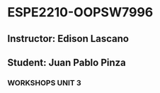 # ESPE2210-OOPSW7996
## Instructor: Edison Lascano
## Student: Juan Pablo Pinza
### WORKSHOPS UNIT 3
